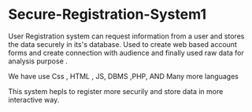 # Secure-Registration-System1
User Registration system can request information from a user and stores the data securely in its's database. Used to create web based account forms and create connection with audience and finally used raw data for analysis purpose .

We have use Css , HTML , JS, DBMS ,PHP, AND Many more languages 

This system hepls to register more securily and store data in more interactive way.
